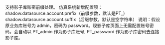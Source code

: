 支持影子库账密前缀处理。
仿真系统新增配置项：
shadow.datasource.account.prefix（前缀参数，默认是PT_）
shadow.datasource.account.suffix（后缀参数，默认是空字符串）
说明：假设原业务库账号为 admin，密码为 password。现影子库页面上无需配置账号密码，会自动以 PT_admin 作为影子库账号, PT_password 作为影子库密码去连接影子库。
